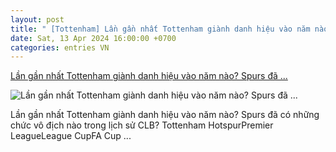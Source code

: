 ```yaml
---
layout: post
title: " [Tottenham] Lần gần nhất Tottenham giành danh hiệu vào năm nào? Spurs đã ..."
date: Sat, 13 Apr 2024 16:00:00 +0700
categories: entries VN
---
```

[Lần gần nhất Tottenham giành danh hiệu vào năm nào? Spurs đã ...](https://www.goal.com/vn/list/lan-gan-nhat-tottenham-gianh-danh-hieu-vao-nam-nao-spurs-da-co-nhung-chuc-vo-dich-nao-trong-lich-su-clb/blt0b5cd53b22506685)

![Lần gần nhất Tottenham giành danh hiệu vào năm nào? Spurs đã ...](https://assets.goal.com/images/v3/blt0296df946aaf450d/de9b8c619b18bf0d77f9c988738b964b505882be.png)

Lần gần nhất Tottenham giành danh hiệu vào năm nào? Spurs đã có những chức vô địch nào trong lịch sử CLB? Tottenham HotspurPremier LeagueLeague CupFA Cup ...

